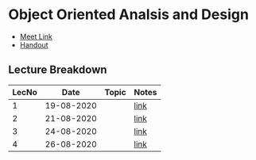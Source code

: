 # Object Oriented Analsis and Design

- [Meet Link](https://meet.google.com/cyv-ioad-hjp)
- [Handout](https://drive.google.com/file/d/11rfasT9jl5P6qo-xpZcA3hWUBmbD6Id7/view?usp=sharing)

## Lecture Breakdown

| LecNo | Date       | Topic | Notes                       |
| ----- | ---------- | ----- | --------------------------- |
| 1     | 19-08-2020 |       | [link](Lec1Aug19/README.md) |
| 2     | 21-08-2020 |       | [link](Lec2Aug21/README.md) |
| 3     | 24-08-2020 |       | [link](Lec3Aug24/README.md) |
| 4     | 26-08-2020 |       | [link](Lec4Aug26/README.md) |